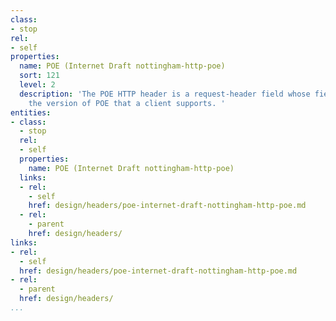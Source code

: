 ```yaml
---
class:
- stop
rel:
- self
properties:
  name: POE (Internet Draft nottingham-http-poe)
  sort: 121
  level: 2
  description: 'The POE HTTP header is a request-header field whose field-value indicates
    the version of POE that a client supports. '
entities:
- class:
  - stop
  rel:
  - self
  properties:
    name: POE (Internet Draft nottingham-http-poe)
  links:
  - rel:
    - self
    href: design/headers/poe-internet-draft-nottingham-http-poe.md
  - rel:
    - parent
    href: design/headers/
links:
- rel:
  - self
  href: design/headers/poe-internet-draft-nottingham-http-poe.md
- rel:
  - parent
  href: design/headers/
...
```

